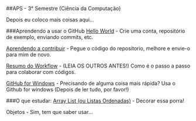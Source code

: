 ##APS - 3° Semestre (Ciência da Computação)

Depois eu coloco mais coisas aqui...

###Aprendendo a usar o GitHub
[Hello World](https://guides.github.com/activities/hello-world/) - Crie uma conta, repositório de exemplo, enviando commits, etc.

[Aprendendo a contribuir](https://guides.github.com/activities/contributing-to-open-source/) - Pegue o código do repositorio, melhore e envie-o para mim de novo.

[Resumo do Workflow](https://guides.github.com/introduction/flow/) - (LEIA OS OUTROS ANTES!) Como é o passo a passo para colaborar com códigos.

[GitHub for Windows](https://windows.github.com/) - Precisando de alguma coisa mais rápida? Usa o Github for windows (Depois de ler tudo, por favor!)



###O que estudar:
[Array List (ou Listas Ordenadas)](http://www.devmedia.com.br/explorando-a-classe-arraylist-no-java/24298) - Decorar essa porra!

Objetos - Sim, tem que saber usar...
